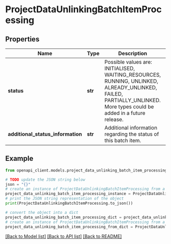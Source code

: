# ProjectDataUnlinkingBatchItemProcessing


## Properties

Name | Type | Description | Notes
------------ | ------------- | ------------- | -------------
**status** | **str** | Possible values are: INITIALISED, WAITING_RESOURCES, RUNNING, UNLINKED, ALREADY_UNLINKED, FAILED, PARTIALLY_UNLINKED. More types could be added in a future release. | 
**additional_status_information** | **str** | Additional information regarding the status of this batch item. | [optional] 

## Example

```python
from openapi_client.models.project_data_unlinking_batch_item_processing import ProjectDataUnlinkingBatchItemProcessing

# TODO update the JSON string below
json = "{}"
# create an instance of ProjectDataUnlinkingBatchItemProcessing from a JSON string
project_data_unlinking_batch_item_processing_instance = ProjectDataUnlinkingBatchItemProcessing.from_json(json)
# print the JSON string representation of the object
print(ProjectDataUnlinkingBatchItemProcessing.to_json())

# convert the object into a dict
project_data_unlinking_batch_item_processing_dict = project_data_unlinking_batch_item_processing_instance.to_dict()
# create an instance of ProjectDataUnlinkingBatchItemProcessing from a dict
project_data_unlinking_batch_item_processing_from_dict = ProjectDataUnlinkingBatchItemProcessing.from_dict(project_data_unlinking_batch_item_processing_dict)
```
[[Back to Model list]](../README.md#documentation-for-models) [[Back to API list]](../README.md#documentation-for-api-endpoints) [[Back to README]](../README.md)


